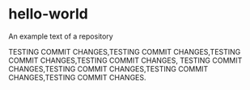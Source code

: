 # hello-world
An example text of a repository


TESTING COMMIT CHANGES,TESTING COMMIT CHANGES,TESTING COMMIT CHANGES,TESTING COMMIT CHANGES,
TESTING COMMIT CHANGES,TESTING COMMIT CHANGES,TESTING COMMIT CHANGES,TESTING COMMIT CHANGES.

